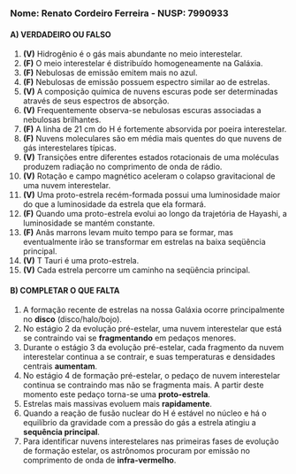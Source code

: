 
### **Nome: Renato Cordeiro Ferreira** - NUSP: 7990933

#### A) VERDADEIRO OU FALSO

01. **(V)** Hidrogênio é o gás mais abundante no meio interestelar.
02. **(F)** O meio interestelar é distribuído homogeneamente na Galáxia.
03. **(F)** Nebulosas de emissão emitem mais no azul.
04. **(F)** Nebulosas de emissão possuem espectro similar ao de estrelas.
05. **(V)** A composição química de nuvens escuras pode ser determinadas através de seus espectros de absorção.
06. **(V)** Frequentemente observa-se nebulosas escuras associadas a nebulosas brilhantes.
07. **(F)** A linha de 21 cm do H é fortemente absorvida por poeira interestelar.
08. **(F)** Nuvens moleculares são em média mais quentes do que nuvens de gás interestelares típicas.
09. **(V)** Transições entre diferentes estados rotacionais de uma moléculas produzem radiação no comprimento de onda de rádio.
10. **(V)** Rotação e campo magnético aceleram o colapso gravitacional de uma nuvem interestelar.
11. **(V)** Uma proto-estrela recém-formada possui uma luminosidade maior do que a luminosidade da estrela que ela formará.
12. **(F)** Quando uma proto-estrela evolui ao longo da trajetória de Hayashi, a luminosidade se mantém constante.
13. **(F)** Anãs marrons levam muito tempo para se formar, mas eventualmente irão se transformar em estrelas na baixa seqüência principal.
14. **(V)** T Tauri é uma proto-estrela.
15. **(V)** Cada estrela percorre um caminho na seqüência principal.

#### B) COMPLETAR O QUE FALTA

1. A formação recente de estrelas na nossa Galáxia ocorre principalmente no __disco__ (disco/halo/bojo).
2. No estágio 2 da evolução pré-estelar, uma nuvem interestelar que está se contraindo vai se __fragmentando__ em pedaços menores.
3. Durante o estágio 3 da evolução pré-estelar, cada fragmento da nuvem interestelar continua a se contrair, e suas temperaturas e densidades centrais __aumentam__.
4. No estágio 4 de formação pré-estelar, o pedaço de nuvem interestelar continua se contraindo mas não se fragmenta mais. A partir deste momento este pedaço torna-se uma __proto-estrela__.
5. Estrelas mais massivas evoluem mais __rapidamente__.
6. Quando a reação de fusão nuclear do H é estável no núcleo e há o equilíbrio da gravidade com a pressão do gás a estrela atingiu a __sequência principal__.
7. Para identificar nuvens interestelares nas primeiras fases de evolução de formação estelar, os astrônomos procuram por emissão no comprimento de onda de __infra-vermelho__.
